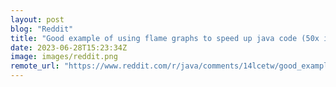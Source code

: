 ```yaml
---
layout: post
blog: "Reddit"
title: "Good example of using flame graphs to speed up java code (50x improvement)"
date: 2023-06-28T15:23:34Z
image: images/reddit.png
remote_url: "https://www.reddit.com/r/java/comments/14lcetw/good_example_of_using_flame_graphs_to_speed_up/"
---
```

